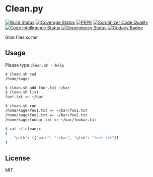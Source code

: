 # Clean.py

[![Build Status](https://travis-ci.org/HibikineKage/clean.svg?branch=master)](https://travis-ci.org/HibikineKage/clean) [![Coverage Status](https://coveralls.io/repos/github/HibikineKage/clean/badge.svg?branch=master)](https://coveralls.io/github/HibikineKage/clean?branch=master) [![PEP8](https://img.shields.io/badge/code%20style-pep8-orange.svg)](https://www.python.org/dev/peps/pep-0008/) [![Scrutinizer Code Quality](https://scrutinizer-ci.com/g/HibikineKage/clean/badges/quality-score.png?b=master)](https://scrutinizer-ci.com/g/HibikineKage/clean/?branch=master) [![Code Intelligence Status](https://scrutinizer-ci.com/g/HibikineKage/clean/badges/code-intelligence.svg?b=master)](https://scrutinizer-ci.com/code-intelligence) [![Dependency Status](https://www.versioneye.com/user/projects/5ab5f5a60fb24f0ac49c2b9e/badge.svg?style=flat-square)](https://www.versioneye.com/user/projects/5ab5f5a60fb24f0ac49c2b9e) [![Codacy Badge](https://api.codacy.com/project/badge/Grade/91755cd5aab24d07bc707d85a97a2d96)](https://www.codacy.com/app/HibikineKage/clean?utm_source=github.com&utm_medium=referral&utm_content=HibikineKage/clean&utm_campaign=Badge_Grade)

Glob files sorter

## Usage

Please type `clean.sh --help`

```bash
$ clean.sh cwd
/home/kage/

$ clean.sh add foo*.txt ~/bar
$ clean.sh list
foo*.txt => ~/bar

$ clean.sh run
/home/kage/foo1.txt => ~/bar/foo1.txt
/home/kage/foo2.txt => ~/bar/foo2.txt
/home/kage/foobar.txt => ~/bar/foobar.txt

$ cat ~/.cleanrc
{
    "path": [{"path": "~/bar", "glob": "foo*.txt"}]
}
```

## License

MIT
